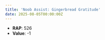 ```yaml
---
title: 'Noob Assist: Gingerbread Gratitude'
date: 2025-08-05T00:00:00Z
---
```

- **RAP**: 526
- **Value**: -1
